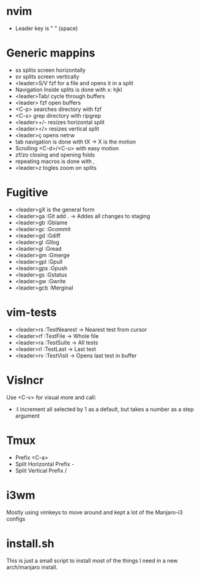 nvim
====

* Leader key is " " (space)

Generic mappins
===============

* ss splits screen horizontally
* sv splits screen vertically
* \<leader\>S/V fzf for a file and opens it in a split
* Navigation Inside splits is done with <C-x> x: hjkl
* \<leader\>Tab/<leader><S-Tab> cycle through buffers
* \<leader\><Enter> fzf open buffers
* \<C-p\> searches directory with fzf
* \<C-s\> grep directory with ripgrep
* \<leader\>+/- resizes horizontal split
* \<leader\></> resizes vertical split
* \<leader\>ç opens netrw
* tab navigation is done with tX -> X is the motion
* Scrolling \<C-d\>/\<C-u\> with easy motion
* zf/zo closing and opening folds
* repeating macros is done with ,
* \<leader\>z togles zoom on splits

Fugitive
========
* \<leader\>gX is the general form
* \<leader\>ga :Git add . -> Addes all changes to staging
* \<leader\>gb :Gblame
* \<leader\>gc :Gcommit
* \<leader\>gd :Gdiff
* \<leader\>gl :Gllog
* \<leader\>gl :Gread
* \<leader\>gm :Gmerge
* \<leader\>gpl :Gpull
* \<leader\>gps :Gpush
* \<leader\>gs :Gstatus
* \<leader\>gw :Gwrite
* \<leader\>gcb :Merginal

vim-tests
=========

* \<leader\>rs :TestNearest -> Nearest test from cursor
* \<leader\>rf :TestFile -> Whole file
* \<leader\>ra :TestSuite -> All tests
* \<leader\>rl :TestLast -> Last test
* \<leader\>rv :TestVisit -> Opens last test in buffer

VisIncr
=======

Use \<C-v\> for visual more and call:
* :I increment all selected by 1 as a default, but takes a number as a step argument

Tmux
====

* Prefix \<C-a\>
* Split Horizontal Prefix -
* Split Vertical Prefix /

i3wm
====

Mostly using vimkeys to move around and kept a lot of the Manjaro-i3 configs

install.sh
==========

This is just a small script to install most of the things I need in a new arch/manjaro install.
